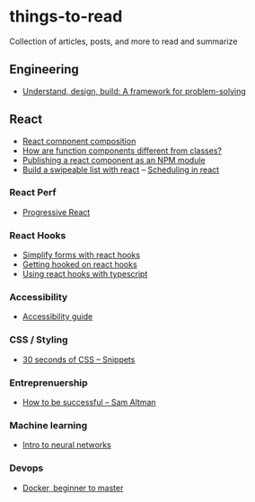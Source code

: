 # things-to-read
Collection of articles, posts, and more to read and summarize 

## Engineering

- [Understand, design, build: A framework for problem-solving](https://lob.com/blog/understand-design-build-a-framework-for-problem-solving?utm_source=hackernewsletter&utm_medium=email&utm_term=fav)

## React

- [React component composition](https://www.robinwieruch.de/react-component-composition/)
- [How are function components different from classes?](https://overreacted.io/how-are-function-components-different-from-classes)
- [Publishing a react component as an NPM module](https://parastudios.de/create-a-react-component-as-npm-module)
- [Build a swipeable list with react](https://malcoded.com/posts/react-swipeable-list)
– [Scheduling in react](https://philippspiess.com/scheduling-in-react/)

### React Perf

- [Progressive React](https://houssein.me/progressive-react?utm_source=reactdigest&utm_medium=email&utm_campaign=featured)

### React Hooks

- [Simplify forms with react hooks](https://upmostly.com/tutorials/using-custom-react-hooks-simplify-forms/)
- [Getting hooked on react hooks](https://tech.okcupid.com/getting-hooked-on-react-hooks/)
- [Using react hooks with typescript](https://levelup.gitconnected.com/usetypescript-a-complete-guide-to-react-hooks-and-typescript-db1858d1fb9c)


### Accessibility

- [Accessibility guide](https://webaccessibility.guide/)


### CSS / Styling 

- [30 seconds of CSS – Snippets](https://30-seconds.github.io/30-seconds-of-css/)


### Entreprenuership

- [How to be successful – Sam Altman](https://blog.samaltman.com/how-to-be-successful)

### Machine learning

- [Intro to neural networks](https://victorzhou.com/blog/intro-to-neural-networks)

### Devops 

- [Docker, beginner to master](https://dev.to/softchris/5-part-docker-series-beginner-to-master-3m1b)
